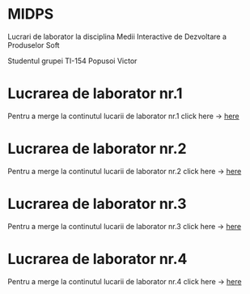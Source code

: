 # MIDPS
Lucrari de laborator la disciplina Medii Interactive de Dezvoltare a Produselor Soft

Studentul grupei TI-154 Popusoi Victor

# Lucrarea de laborator nr.1

Pentru a merge la continutul lucarii de laborator nr.1 click here -> [here](https://github.com/PopusoiVictor/MIDPS/tree/master/Laborator%201)

# Lucrarea de laborator nr.2

Pentru a merge la continutul lucarii de laborator nr.2 click here -> [here](https://github.com/PopusoiVictor/MIDPS/tree/master/Laborator%202)

# Lucrarea de laborator nr.3

Pentru a merge la continutul lucarii de laborator nr.3 click here -> [here](https://github.com/PopusoiVictor/MIDPS/tree/master/Laborator%203)

# Lucrarea de laborator nr.4

Pentru a merge la continutul lucarii de laborator nr.4 click here -> [here](https://github.com/PopusoiVictor/MIDPS/tree/master/Laborator%204)